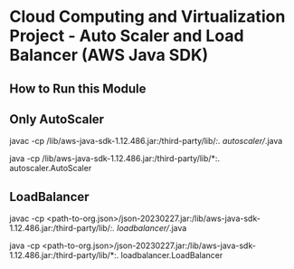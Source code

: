 # Cloud Computing and Virtualization Project - Auto Scaler and Load Balancer (AWS Java SDK)

## How to Run this Module

## Only AutoScaler
javac -cp <path-to-aws-sdk>/lib/aws-java-sdk-1.12.486.jar:<path-to-aws-sdk>/third-party/lib/*:. autoscaler/*.java 

java -cp <path-to-aws-sdk>/lib/aws-java-sdk-1.12.486.jar:<path-to-aws-sdk>/third-party/lib/*:. autoscaler.AutoScaler

## LoadBalancer

javac -cp <path-to-org.json>/json-20230227.jar:<path-to-aws-sdk>/lib/aws-java-sdk-1.12.486.jar:<path-to-aws-sdk>/third-party/lib/*:. loadbalancer/*.java 

java -cp <path-to-org.json>/json-20230227.jar:<path-to-aws-sdk>/lib/aws-java-sdk-1.12.486.jar:<path-to-aws-sdk>/third-party/lib/*:. loadbalancer.LoadBalancer